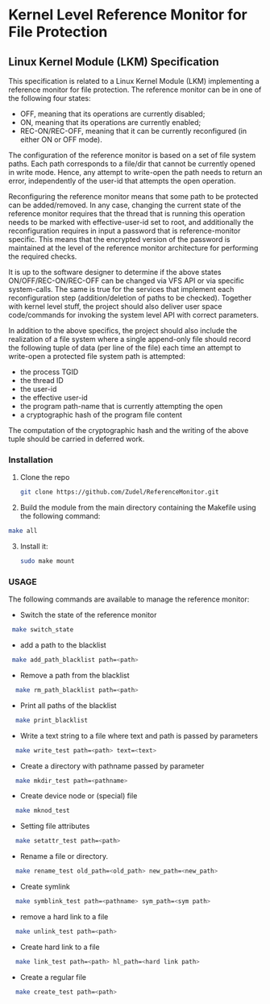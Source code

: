 # Kernel Level Reference Monitor for File Protection 

## Linux Kernel Module (LKM) Specification

This specification is related to a Linux Kernel Module (LKM) implementing a reference monitor for file protection. The reference monitor can be in one of the following four states:

- OFF, meaning that its operations are currently disabled;
- ON, meaning that its operations are currently enabled;
- REC-ON/REC-OFF, meaning that it can be currently reconfigured (in either ON or OFF mode).

The configuration of the reference monitor is based on a set of file system paths. Each path corresponds to a file/dir that cannot be currently opened in write mode. 
Hence, any attempt to write-open the path needs to return an error, independently of the user-id that attempts the open operation.

Reconfiguring the reference monitor means that some path to be protected can be added/removed. 
In any case, changing the current state of the reference monitor requires that the thread that is running this operation needs to be marked with effective-user-id set to root, and additionally the reconfiguration requires in input a password that is reference-monitor specific. 
This means that the encrypted version of the password is maintained at the level of the reference monitor architecture for performing the required checks.

It is up to the software designer to determine if the above states ON/OFF/REC-ON/REC-OFF can be changed via VFS API or via specific system-calls. 
The same is true for the services that implement each reconfiguration step (addition/deletion of paths to be checked). 
Together with kernel level stuff, the project should also deliver user space code/commands for invoking the system level API with correct parameters.

In addition to the above specifics, the project should also include the realization of a file system where a single append-only file should record the following tuple of data (per line of the file) each time an attempt to write-open a protected file system path is attempted:

- the process TGID
- the thread ID
- the user-id
- the effective user-id
- the program path-name that is currently attempting the open
- a cryptographic hash of the program file content

The computation of the cryptographic hash and the writing of the above tuple should be carried in deferred work.

### Installation
1. Clone the repo
   ```sh
   git clone https://github.com/Zudel/ReferenceMonitor.git
   ```
2.  Build the module from the main directory containing the Makefile using the following command:
   ```sh
   make all
   ```
3.  Install it:
    
    ```sh
    sudo make mount
    ```


### USAGE
The following commands are available to manage the reference monitor:

* Switch the state of the reference monitor
 ```sh
  make switch_state
  ```
  
  * add a path to the blacklist
 ```sh
  make add_path_blacklist path=<path>
  ```

* Remove a path from the blacklist
```sh
  make rm_path_blacklist path=<path>
  ```

* Print all paths of the blacklist
```sh
  make print_blacklist
  ```

* Write a text string to a file where text and path is passed by parameters
```sh
  make write_test path=<path> text=<text>
  ```

* Create a directory with pathname passed by parameter
```sh
  make mkdir_test path=<pathname>
  ```

* Create device node or (special) file
```sh
  make mknod_test 
  ```

* Setting file attributes 
```sh
  make setattr_test path=<path>
  ```

* Rename a file or directory. 
```sh 
  make rename_test old_path=<old_path> new_path=<new_path>
  ```

* Create symlink
```sh
  make symblink_test path=<pathname> sym_path=<sym path>
  ```

* remove a hard link to a file
```sh
  make unlink_test path=<path>
  ```

* Create hard link to a file
```sh
  make link_test path=<path> hl_path=<hard link path> 
  ```

*  Create a regular file
```sh
  make create_test path=<path>
  ```





